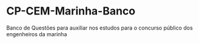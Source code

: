 # CP-CEM-Marinha-Banco
Banco de Questões para auxiliar nos estudos para o concurso público dos engenheiros da marinha
